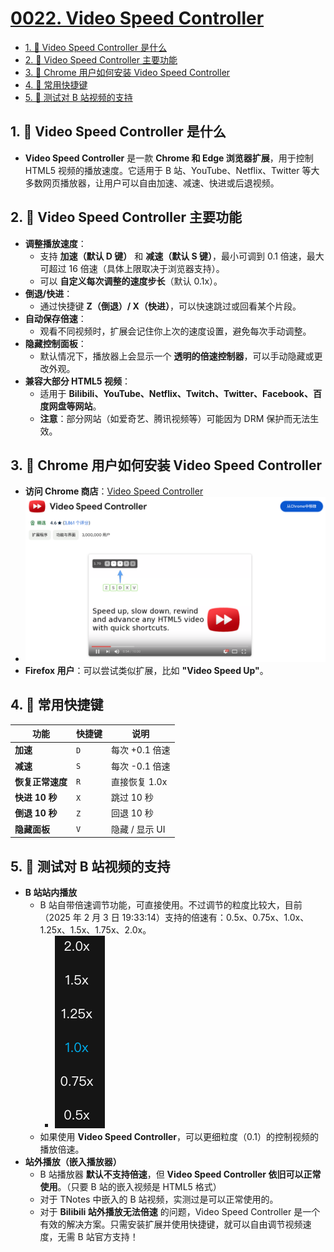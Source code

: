 # [0022. Video Speed Controller](https://github.com/Tdahuyou/TNotes.notes/tree/main/notes/0022.%20Video%20Speed%20Controller)

<!-- region:toc -->
- [1. 📒 Video Speed Controller 是什么](#1--video-speed-controller-是什么)
- [2. 📒 Video Speed Controller 主要功能](#2--video-speed-controller-主要功能)
- [3. 📒 Chrome 用户如何安装 Video Speed Controller](#3--chrome-用户如何安装-video-speed-controller)
- [4. 📒 常用快捷键](#4--常用快捷键)
- [5. 📒 测试对 B 站视频的支持](#5--测试对-b-站视频的支持)
<!-- endregion:toc -->

## 1. 📒 Video Speed Controller 是什么

- **Video Speed Controller** 是一款 **Chrome 和 Edge 浏览器扩展**，用于控制 HTML5 视频的播放速度。它适用于 B 站、YouTube、Netflix、Twitter 等大多数网页播放器，让用户可以自由加速、减速、快进或后退视频。

## 2. 📒 Video Speed Controller 主要功能

- **调整播放速度**：
  - 支持 **加速（默认 D 键）** 和 **减速（默认 S 键）**，最小可调到 0.1 倍速，最大可超过 16 倍速（具体上限取决于浏览器支持）。
  - 可以 **自定义每次调整的速度步长**（默认 0.1x）。
- **倒退/快进**：
  - 通过快捷键 **Z（倒退）/ X（快进）**，可以快速跳过或回看某个片段。
- **自动保存倍速**：
  - 观看不同视频时，扩展会记住你上次的速度设置，避免每次手动调整。
- **隐藏控制面板**：
  - 默认情况下，播放器上会显示一个 **透明的倍速控制器**，可以手动隐藏或更改外观。
- **兼容大部分 HTML5 视频**：
  - 适用于 **Bilibili、YouTube、Netflix、Twitch、Twitter、Facebook、百度网盘等网站**。
  - **注意**：部分网站（如爱奇艺、腾讯视频等）可能因为 DRM 保护而无法生效。

## 3. 📒 Chrome 用户如何安装 Video Speed Controller

- **访问 Chrome 商店**：[Video Speed Controller](https://chrome.google.com/webstore/detail/video-speed-controller/nffaoalbilbmmfgbnbgppjihopabppdk)
- ![](assets/2025-02-03-19-45-27.png)
- **Firefox 用户**：可以尝试类似扩展，比如 **"Video Speed Up"**。

## 4. 📒 常用快捷键

| 功能            | 快捷键  | 说明 |
|---------------|--------|-----|
| **加速**      | `D`    | 每次 +0.1 倍速 |
| **减速**      | `S`    | 每次 -0.1 倍速 |
| **恢复正常速度** | `R`    | 直接恢复 1.0x |
| **快进 10 秒** | `X`    | 跳过 10 秒 |
| **倒退 10 秒** | `Z`    | 回退 10 秒 |
| **隐藏面板**   | `V`    | 隐藏 / 显示 UI |

## 5. 📒 测试对 B 站视频的支持

- **B 站站内播放**
  - B 站自带倍速调节功能，可直接使用。不过调节的粒度比较大，目前（2025 年 2 月 3 日 19:33:14）支持的倍速有：0.5x、0.75x、1.0x、1.25x、1.5x、1.75x、2.0x。
    - ![](assets/2025-02-03-19-33-02.png)
  - 如果使用 **Video Speed Controller**，可以更细粒度（0.1）的控制视频的播放倍速。
- **站外播放（嵌入播放器）**
  - B 站播放器 **默认不支持倍速**，但 **Video Speed Controller 依旧可以正常使用**。（只要 B 站的嵌入视频是 HTML5 格式）
  - 对于 TNotes 中嵌入的 B 站视频，实测过是可以正常使用的。
  - 对于 **Bilibili 站外播放无法倍速** 的问题，Video Speed Controller 是一个有效的解决方案。只需安装扩展并使用快捷键，就可以自由调节视频速度，无需 B 站官方支持！
